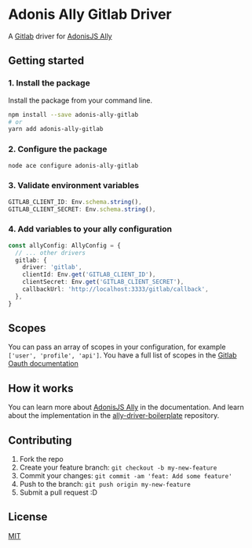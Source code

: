 # Adonis Ally Gitlab Driver

A [Gitlab](https://gitlab.com/) driver for [AdonisJS Ally](https://docs.adonisjs.com/guides/auth/social)

## Getting started

### 1. Install the package

Install the package from your command line.

```bash
npm install --save adonis-ally-gitlab
# or
yarn add adonis-ally-gitlab
```

### 2. Configure the package

```bash
node ace configure adonis-ally-gitlab
```

### 3. Validate environment variables

```ts
GITLAB_CLIENT_ID: Env.schema.string(),
GITLAB_CLIENT_SECRET: Env.schema.string(),
```

### 4. Add variables to your ally configuration

```ts
const allyConfig: AllyConfig = {
  // ... other drivers
  gitlab: {
    driver: 'gitlab',
    clientId: Env.get('GITLAB_CLIENT_ID'),
    clientSecret: Env.get('GITLAB_CLIENT_SECRET'),
    callbackUrl: 'http://localhost:3333/gitlab/callback',
  },
}
```

## Scopes

You can pass an array of scopes in your configuration, for example `['user', 'profile', 'api']`. You have a full list of scopes in the [Gitlab Oauth documentation](https://docs.gitlab.com/ee/integration/oauth_provider.html#authorized-applications)

## How it works

You can learn more about [AdonisJS Ally](https://docs.adonisjs.com/guides/auth/social) in the documentation. And learn about the implementation in the [ally-driver-boilerplate](https://github.com/adonisjs-community/ally-driver-boilerplate) repository.

## Contributing

1. Fork the repo
2. Create your feature branch: `git checkout -b my-new-feature`
3. Commit your changes: `git commit -am 'feat: Add some feature'`
4. Push to the branch: `git push origin my-new-feature`
5. Submit a pull request :D

## License

[MIT](LICENSE)

